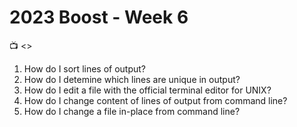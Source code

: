 # 2023 Boost - Week 6

📺 <>

1. How do I sort lines of output?
1. How do I detemine which lines are unique in output?
1. How do I edit a file with the official terminal editor for UNIX?
1. How do I change content of lines of output from command line?
1. How do I change a file in-place from command line?
